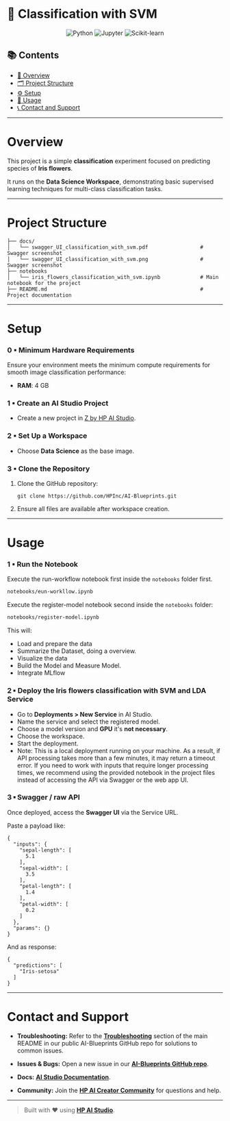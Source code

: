 # 🌷 Classification with SVM

<div align="center">

![Python](https://img.shields.io/badge/Python-3.10+-blue.svg?logo=python)
![Jupyter](https://img.shields.io/badge/Jupyter-supported-orange.svg?logo=jupyter)
![Scikit-learn](https://img.shields.io/badge/Scikit--learn-used-f7931e.svg?logo=scikit-learn)

</div>

## 📚 Contents

- [🧠 Overview](#overview)
- [🗂 Project Structure](#project-structure)
- [⚙️ Setup](#setup)
- [🚀 Usage](#usage)
- [📞 Contact and Support](#contact-and-support)

---

# Overview

This project is a simple **classification** experiment focused on predicting species of **Iris flowers**.

It runs on the **Data Science Workspace**, demonstrating basic supervised learning techniques for multi-class classification tasks.

---

# Project Structure

```
├── docs/
│   └── swagger_UI_classification_with_svm.pdf                 # Swagger screenshot
│   └── swagger_UI_classification_with_svm.png                 # Swagger screenshot
├── notebooks
│   └── iris_flowers_classification_with_svm.ipynb             # Main notebook for the project              
├── README.md                                                  # Project documentation
```

---

# Setup

### 0 ▪ Minimum Hardware Requirements

Ensure your environment meets the minimum compute requirements for smooth image classification performance:

- **RAM**: 4 GB  

### 1 ▪ Create an AI Studio Project

- Create a new project in [Z by HP AI Studio](https://zdocs.datascience.hp.com/docs/aistudio/overview).

### 2 ▪ Set Up a Workspace

- Choose **Data Science** as the base image.

### 3 ▪ Clone the Repository

1. Clone the GitHub repository:  
   ```
   git clone https://github.com/HPInc/AI-Blueprints.git
   ```

2. Ensure all files are available after workspace creation.

---

# Usage

### 1 ▪ Run the Notebook

Execute the run-workflow notebook first inside the `notebooks` folder first.

```bash
notebooks/eun-workllow.ipynb
```

Execute the register-model notebook second inside the `notebooks` folder:

```bash
notebooks/register-model.ipynb
```

This will:

- Load and prepare the data
- Summarize the Dataset, doing a overview.
- Visualize the data
- Build the Model and Measure Model.
- Integrate MLflow

### 2 ▪ Deploy the Iris flowers classification with SVM and LDA Service

- Go to **Deployments > New Service** in AI Studio.
- Name the service and select the registered model.
- Choose a model version and **GPU** it's **not necessary**.
- Choose the workspace.
- Start the deployment.
- Note: This is a local deployment running on your machine. As a result, if API processing takes more than a few minutes, it may return a timeout error. If you need to work with inputs that require longer processing times, we recommend using the provided notebook in the project files instead of accessing the API via Swagger or the web app UI.

### 3 ▪ Swagger / raw API

Once deployed, access the **Swagger UI** via the Service URL.


Paste a payload like:

```
{
  "inputs": {
    "sepal-length": [
      5.1
    ],
    "sepal-width": [
      3.5
    ],
    "petal-length": [
      1.4
    ],
    "petal-width": [
      0.2
    ]
  },
  "params": {}
}
```
And as response:

```
{
  "predictions": [
    "Iris-setosa"
  ]
}

```
---

# Contact and Support

- **Troubleshooting:** Refer to the [**Troubleshooting**](https://github.com/HPInc/AI-Blueprints/tree/main?tab=readme-ov-file#troubleshooting) section of the main README in our public AI-Blueprints GitHub repo for solutions to common issues.

- **Issues & Bugs:** Open a new issue in our [**AI-Blueprints GitHub repo**](https://github.com/HPInc/AI-Blueprints).

- **Docs:** [**AI Studio Documentation**](https://zdocs.datascience.hp.com/docs/aistudio/overview).

- **Community:** Join the [**HP AI Creator Community**](https://community.datascience.hp.com/) for questions and help.

---

> Built with ❤️ using [**HP AI Studio**](https://hp.com/ai-studio).
